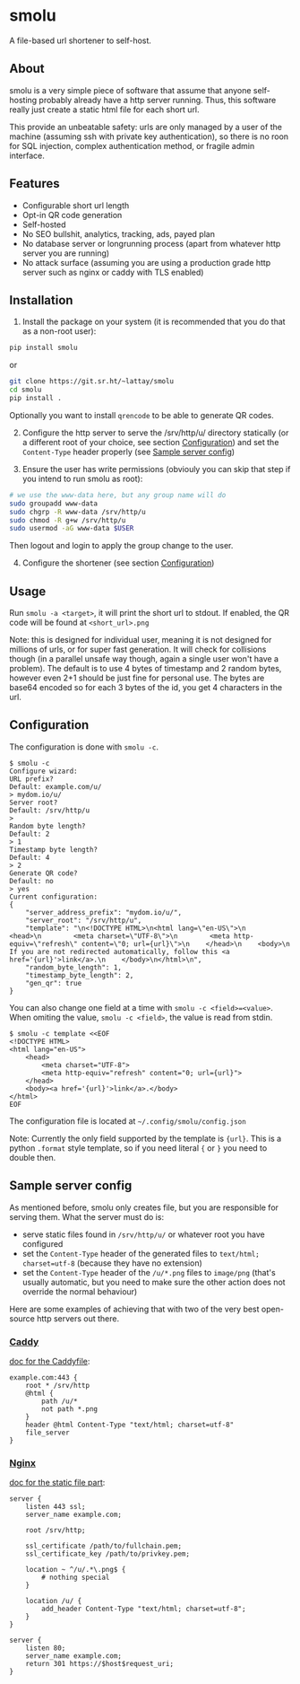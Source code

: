 # smolu

A file-based url shortener to self-host.

## About

smolu is a very simple piece of software that assume that anyone self-hosting
probably already have a http server running. Thus, this software really just
create a static html file for each short url.

This provide an unbeatable safety: urls are only managed by a user of the
machine (assuming ssh with private key authentication), so there is no roon for
SQL injection, complex authentication method, or fragile admin interface.

## Features

- Configurable short url length
- Opt-in QR code generation
- Self-hosted
- No SEO bullshit, analytics, tracking, ads, payed plan
- No database server or longrunning process (apart from whatever http server you are running)
- No attack surface (assuming you are using a production grade http server such
  as nginx or caddy with TLS enabled)

## Installation

1. Install the package on your system (it is recommended that you do that as a
   non-root user):
```bash
pip install smolu
```
or

```bash
git clone https://git.sr.ht/~lattay/smolu
cd smolu
pip install .
```

Optionally you want to install `qrencode` to be able to generate QR codes.

2. Configure the http server to serve the /srv/http/u/ directory statically (or
   a different root of your choice, see section [Configuration](#Configuration))
   and set the `Content-Type` header properly (see [Sample server config](#Sample-server-config))


3. Ensure the user has write permissions (obviouly you can skip that step if you intend
   to run smolu as root):

```bash
# we use the www-data here, but any group name will do
sudo groupadd www-data
sudo chgrp -R www-data /srv/http/u
sudo chmod -R g+w /srv/http/u
sudo usermod -aG www-data $USER
```

Then logout and login to apply the group change to the user.

4. Configure the shortener (see section [Configuration](#Configuration))

## Usage

Run `smolu -a <target>`, it will print the short url to stdout.
If enabled, the QR code will be found at `<short_url>.png`

Note: this is designed for individual user, meaning it is not designed for
millions of urls, or for super fast generation. It will check for collisions
though (in a parallel unsafe way though, again a single user won't have a
problem). The default is to use 4 bytes of timestamp and 2 random bytes, however
even 2+1 should be just fine for personal use. The bytes are base64 encoded so
for each 3 bytes of the id, you get 4 characters in the url.

## Configuration

The configuration is done with `smolu -c`.
```
$ smolu -c
Configure wizard:
URL prefix?
Default: example.com/u/
> mydom.io/u/
Server root?
Default: /srv/http/u
>
Random byte length?
Default: 2
> 1
Timestamp byte length?
Default: 4
> 2
Generate QR code?
Default: no
> yes
Current configuration:
{
    "server_address_prefix": "mydom.io/u/",
    "server_root": "/srv/http/u",
    "template": "\n<!DOCTYPE HTML>\n<html lang=\"en-US\">\n    <head>\n        <meta charset=\"UTF-8\">\n        <meta http-equiv=\"refresh\" content=\"0; url={url}\">\n    </head>\n    <body>\n        If you are not redirected automatically, follow this <a href='{url}'>link</a>.\n    </body>\n</html>\n",
    "random_byte_length": 1,
    "timestamp_byte_length": 2,
    "gen_qr": true
}
```

You can also change one field at a time with `smolu -c <field>=<value>`.
When omiting the value, `smolu -c <field>`, the value is read from stdin.
```
$ smolu -c template <<EOF
<!DOCTYPE HTML>
<html lang="en-US">
    <head>
        <meta charset="UTF-8">
        <meta http-equiv="refresh" content="0; url={url}">
    </head>
    <body><a href='{url}'>link</a>.</body>
</html>
EOF
```

The configuration file is located at `~/.config/smolu/config.json`

Note: Currently the only field supported by the template is `{url}`. This is a
python `.format` style template, so if you need literal `{` or `}` you need to
double then.

## Sample server config

As mentioned before, smolu only creates file, but you are responsible for
serving them.
What the server must do is:
- serve static files found in `/srv/http/u/` or whatever root you have configured
- set the `Content-Type` header of the generated files to `text/html; charset=utf-8` (because they have no extension)
- set the `Content-Type` header of the `/u/*.png` files to `image/png` (that's
usually automatic, but you need to make sure the other action does not override
the normal behaviour)

Here are some examples of achieving that with two of the very best open-source
http servers out there.

### [Caddy](https://caddyserver.com/)

[doc for the Caddyfile](https://caddyserver.com/docs/caddyfile):

```
example.com:443 {
	root * /srv/http
	@html {
		path /u/*
		not path *.png
	}
	header @html Content-Type "text/html; charset=utf-8"
	file_server
}
```

### [Nginx](https://nginx.org/)

[doc for the static file part](https://docs.nginx.com/nginx/admin-guide/web-server/serving-static-content/):

```
server {
    listen 443 ssl;
    server_name example.com;

    root /srv/http;

    ssl_certificate /path/to/fullchain.pem;
    ssl_certificate_key /path/to/privkey.pem;

    location ~ ^/u/.*\.png$ {
        # nothing special
    }

    location /u/ {
        add_header Content-Type "text/html; charset=utf-8";
    }
}

server {
    listen 80;
    server_name example.com;
    return 301 https://$host$request_uri;
}
```
